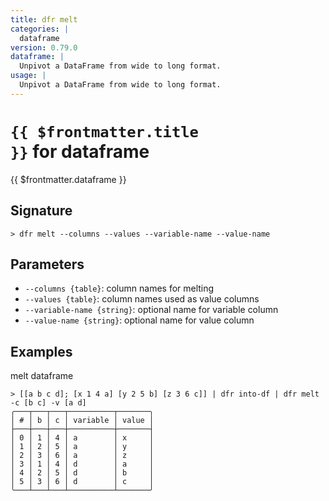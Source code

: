 ```yaml
---
title: dfr melt
categories: |
  dataframe
version: 0.79.0
dataframe: |
  Unpivot a DataFrame from wide to long format.
usage: |
  Unpivot a DataFrame from wide to long format.
---
```


# <code>{{ $frontmatter.title }}</code> for dataframe

<div class='command-title'>{{ $frontmatter.dataframe }}</div>

## Signature

```> dfr melt --columns --values --variable-name --value-name```

## Parameters

 -  `--columns {table}`: column names for melting
 -  `--values {table}`: column names used as value columns
 -  `--variable-name {string}`: optional name for variable column
 -  `--value-name {string}`: optional name for value column

## Examples

melt dataframe
```shell
> [[a b c d]; [x 1 4 a] [y 2 5 b] [z 3 6 c]] | dfr into-df | dfr melt -c [b c] -v [a d]
╭───┬───┬───┬──────────┬───────╮
│ # │ b │ c │ variable │ value │
├───┼───┼───┼──────────┼───────┤
│ 0 │ 1 │ 4 │ a        │ x     │
│ 1 │ 2 │ 5 │ a        │ y     │
│ 2 │ 3 │ 6 │ a        │ z     │
│ 3 │ 1 │ 4 │ d        │ a     │
│ 4 │ 2 │ 5 │ d        │ b     │
│ 5 │ 3 │ 6 │ d        │ c     │
╰───┴───┴───┴──────────┴───────╯

```
